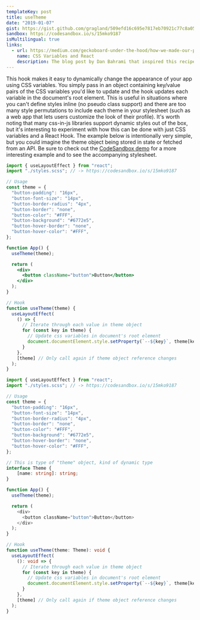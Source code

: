 ```yaml
---
templateKey: post
title: useTheme
date: "2019-01-07"
gist: https://gist.github.com/gragland/509efd16c695e7817eb70921c77c8a05
sandbox: https://codesandbox.io/s/15mko9187
isMultilingual: true
links:
  - url: https://medium.com/geckoboard-under-the-hood/how-we-made-our-product-more-personalized-with-css-variables-and-react-b29298fde608
    name: CSS Variables and React
    description: The blog post by Dan Bahrami that inspired this recipe.
---
```


This hook makes it easy to dynamically change the appearance of your app using CSS variables. You simply pass in an object containing key/value pairs of the CSS variables you'd like to update and the hook updates each variable in the document's root element. This is useful in situations where you can't define styles inline (no pseudo class support) and there are too many style permutations to include each theme in your stylesheet (such as a web app that lets users customize the look of their profile). It's worth noting that many css-in-js libraries support dynamic styles out of the box, but it's interesting to experiment with how this can be done with just CSS variables and a React Hook. The example below is intentionally very simple, but you could imagine the theme object being stored in state or fetched from an API. Be sure to check out the [CodeSandbox demo](https://codesandbox.io/s/15mko9187) for a more interesting example and to see the accompanying stylesheet.

```jsx
import { useLayoutEffect } from "react";
import "./styles.scss"; // -> https://codesandbox.io/s/15mko9187

// Usage
const theme = {
  "button-padding": "16px",
  "button-font-size": "14px",
  "button-border-radius": "4px",
  "button-border": "none",
  "button-color": "#FFF",
  "button-background": "#6772e5",
  "button-hover-border": "none",
  "button-hover-color": "#FFF",
};

function App() {
  useTheme(theme);

  return (
    <div>
      <button className="button">Button</button>
    </div>
  );
}

// Hook
function useTheme(theme) {
  useLayoutEffect(
    () => {
      // Iterate through each value in theme object
      for (const key in theme) {
        // Update css variables in document's root element
        document.documentElement.style.setProperty(`--${key}`, theme[key]);
      }
    },
    [theme] // Only call again if theme object reference changes
  );
}
```

```typescript
import { useLayoutEffect } from "react";
import "./styles.scss"; // -> https://codesandbox.io/s/15mko9187

// Usage
const theme = {
  "button-padding": "16px",
  "button-font-size": "14px",
  "button-border-radius": "4px",
  "button-border": "none",
  "button-color": "#FFF",
  "button-background": "#6772e5",
  "button-hover-border": "none",
  "button-hover-color": "#FFF",
};

// This is type of "theme" object, kind of dynamic type
interface Theme {
    [name: string]: string;
}

function App() {
  useTheme(theme);

  return (
    <div>
      <button className="button">Button</button>
    </div>
  );
}

// Hook
function useTheme(theme: Theme): void {
  useLayoutEffect(
    (): void => {
      // Iterate through each value in theme object
      for (const key in theme) {
        // Update css variables in document's root element
        document.documentElement.style.setProperty(`--${key}`, theme[key]);
      }
    },
    [theme] // Only call again if theme object reference changes
  );
}
```